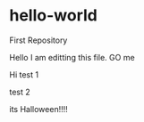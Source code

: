 # hello-world
First Repository

Hello I am editting this file.  GO me



Hi test 1

test 2


its Halloween!!!!